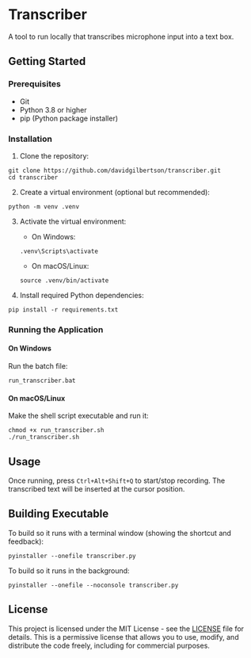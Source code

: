 # Transcriber

A tool to run locally that transcribes microphone input into a text box.

## Getting Started

### Prerequisites

- Git
- Python 3.8 or higher
- pip (Python package installer)

### Installation

1. Clone the repository:
```
git clone https://github.com/davidgilbertson/transcriber.git
cd transcriber
```

2. Create a virtual environment (optional but recommended):
```
python -m venv .venv
```

3. Activate the virtual environment:
   - On Windows:
   ```
   .venv\Scripts\activate
   ```
   - On macOS/Linux:
   ```
   source .venv/bin/activate
   ```

4. Install required Python dependencies:
```
pip install -r requirements.txt
```

### Running the Application

#### On Windows
Run the batch file:
```
run_transcriber.bat
```

#### On macOS/Linux
Make the shell script executable and run it:
```
chmod +x run_transcriber.sh
./run_transcriber.sh
```

## Usage

Once running, press `Ctrl+Alt+Shift+Q` to start/stop recording. The transcribed text will be inserted at the cursor position.

## Building Executable

To build so it runs with a terminal window (showing the shortcut and feedback):
```
pyinstaller --onefile transcriber.py
```

To build so it runs in the background:
```
pyinstaller --onefile --noconsole transcriber.py
```

## License

This project is licensed under the MIT License - see the [LICENSE](LICENSE) file for details. This is a permissive license that allows you to use, modify, and distribute the code freely, including for commercial purposes.
